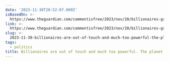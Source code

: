 ```yaml
---
date: '2023-11-30T20:52:07.000Z'
isBasedOn: >-
  https://www.theguardian.com/commentisfree/2023/nov/20/billionaires-great-carbon-divide-planet-climate-crisis?CMP=Share_AndroidApp_Other
link: >-
  https://www.theguardian.com/commentisfree/2023/nov/20/billionaires-great-carbon-divide-planet-climate-crisis?CMP=Share_AndroidApp_Other
slug: >-
  2023-11-30-billionaires-are-out-of-touch-and-much-too-powerful-the-planet-is-in-troub
tags:
  - politics
title: Billionaires are out of touch and much too powerful. The planet is in troub
---
```


